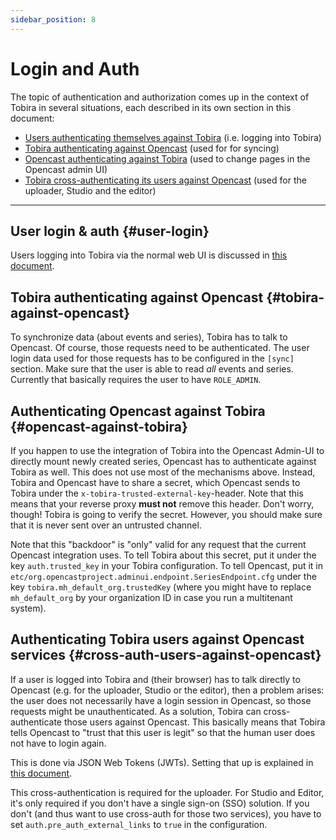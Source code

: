 ```yaml
---
sidebar_position: 8
---
```


# Login and Auth

The topic of authentication and authorization comes up in the context of Tobira in several situations, each described in its own section in this document:

- [Users authenticating themselves against Tobira](#user-login) (i.e. logging into Tobira)
- [Tobira authenticating against Opencast](#tobira-against-opencast) (used for for syncing)
- [Opencast authenticating against Tobira](#opencast-against-tobira) (used to change pages in the Opencast admin UI)
- [Tobira cross-authenticating its users against Opencast](#cross-auth-users-against-opencast) (used for the uploader, Studio and the editor)

---

## User login & auth {#user-login}

Users logging into Tobira via the normal web UI is discussed in [this document](./auth/user).




## Tobira authenticating against Opencast {#tobira-against-opencast}

To synchronize data (about events and series), Tobira has to talk to Opencast.
Of course, those requests need to be authenticated.
The user login data used for those requests has to be configured in the `[sync]` section.
Make sure that the user is able to read *all* events and series.
Currently that basically requires the user to have `ROLE_ADMIN`.


## Authenticating Opencast against Tobira {#opencast-against-tobira}

If you happen to use the integration of Tobira into the Opencast Admin-UI
to directly mount newly created series, Opencast has to authenticate
against Tobira as well. This does not use most of the mechanisms above.
Instead, Tobira and Opencast have to share a secret, which Opencast
sends to Tobira under the `x-tobira-trusted-external-key`-header.
Note that this means that your reverse proxy **must not** remove this header.
Don't worry, though! Tobira is going to verify the secret.
However, you should make sure that it is never sent over an untrusted channel.

Note that this "backdoor" is "only" valid for any request that the current
Opencast integration uses. To tell Tobira about this secret,
put it under the key `auth.trusted_key` in your Tobira configuration.
To tell Opencast, put it in `etc/org.opencastproject.adminui.endpoint.SeriesEndpoint.cfg`
under the key `tobira.mh_default_org.trustedKey` (where you might have to replace `mh_default_org`
by your organization ID in case you run a multitenant system).


## Authenticating Tobira users against Opencast services {#cross-auth-users-against-opencast}

If a user is logged into Tobira and (their browser) has to talk directly to Opencast (e.g. for the uploader, Studio or the editor), then a problem arises:
the user does not necessarily have a login session in Opencast, so those requests might be unauthenticated.
As a solution, Tobira can cross-authenticate those users against Opencast.
This basically means that Tobira tells Opencast to "trust that this user is legit" so that the human user does not have to login again.

This is done via JSON Web Tokens (JWTs).
Setting that up is explained in [this document](./auth/jwt).

This cross-authentication is required for the uploader.
For Studio and Editor, it's only required if you don't have a single sign-on (SSO) solution.
If you don't (and thus want to use cross-auth for those two services), you have to set `auth.pre_auth_external_links` to `true` in the configuration.
